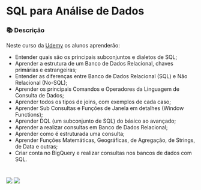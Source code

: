 # SQL para Análise de Dados 

### 📚  Descrição

Neste curso da [Udemy](https://www.udemy.com/course/curso-completo-sql-para-analise-de-dados/) os alunos aprenderão:

- Entender quais são os principais subconjuntos e dialetos de SQL;
- Aprender a estrutura de um Banco de Dados Relacional, chaves primárias e estrangeiras;
- Entender as diferenças entre Banco de Dados Relacional (SQL) e Não Relacional (No-SQL);
- Aprender os principais Comandos e Operadores da Linguagem de Consulta de Dados;
- Aprender todos os tipos de joins, com exemplos de cada caso;
- Aprender Sub Consultas e Funções de Janela em detalhes (Window Functions);
- Aprender DQL (um subconjunto de SQL) do básico ao avançado;
- Aprender a realizar consultas em Banco de Dados Relacional;
- Aprender como é estruturada uma consulta;
- Aprender Funções Matemáticas, Geográficas, de Agregação, de Strings, de Data e outras;
- Criar conta no BigQuery e realizar consultas nos bancos de dados com SQL.

#

<div>
  <p align="left">
    <a href="https://www.linkedin.com/in/claudia-anjos/" target="_blank"><img src="https://img.shields.io/badge/-LinkedIn-%230077B5?style=for-the-badge&logo=linkedin" target="_blank"></a>
    <a href="https://medium.com/@ndosanjosc" target="_blank"><img src="https://img.shields.io/badge/-Medium-FF5722?style=for-the-badge&logo=medium" target="_blank"></a>
</div>
